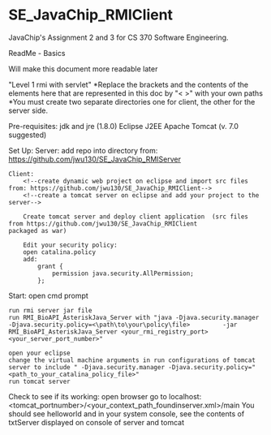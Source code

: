 # SE_JavaChip_RMIClient
JavaChip's Assignment 2 and 3 for CS 370 Software Engineering.  

ReadMe - Basics

Will make this document more readable later

"Level 1 rmi with servlet"
*Replace the brackets and the contents of the elements here that are represented in this doc by "< >" with your own paths
*You must create two separate directories one for client, the other for the server side.

Pre-requisites:
    jdk and jre (1.8.0)
    Eclipse J2EE
    Apache Tomcat (v. 7.0 suggested)

Set Up:
    Server:
        add repo into directory from: https://github.com/jwu130/SE_JavaChip_RMIServer
    
    Client:
        <!--create dynamic web project on eclipse and import src files from: https://github.com/jwu130/SE_JavaChip_RMIClient-->
        <!--create a tomcat server on eclipse and add your project to the server-->
        
        Create tomcat server and deploy client application  (src files from https://github.com/jwu130/SE_JavaChip_RMIClient              packaged as war)
        
        Edit your security policy:
        open catalina.policy
        add: 
            grant {
                permission java.security.AllPermission;
            };

Start:
    open cmd prompt
    
    run rmi server jar file
    run RMI_BioAPI_AsteriskJava_Server with "java -Djava.security.manager -Djava.security.policy=<\path\to\your\policy\file>         -jar RMI_BioAPI_AsteriskJava_Server <your_rmi_registry_port> <your_server_port_number>"
    
    open your eclipse
    change the virtual machine arguments in run configurations of tomcat server to include " -Djava.security.manager -Djava.security.policy="<path_to_your_catalina_policy_file>"
    run tomcat server

Check to see if its working:
    open browser
    go to localhost:<tomcat_portnumber>/<your_context_path_foundinserver.xml>/main
    You should see helloworld and in your system console, see the contents of txtServer displayed on console of server and tomcat

